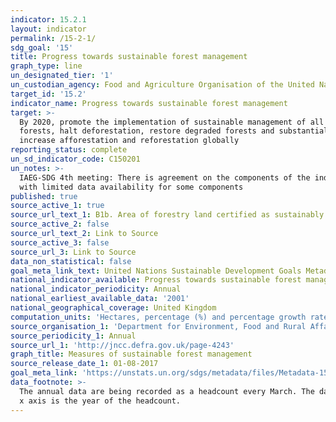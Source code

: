 ```yaml
---
indicator: 15.2.1
layout: indicator
permalink: /15-2-1/
sdg_goal: '15'
title: Progress towards sustainable forest management
graph_type: line
un_designated_tier: '1'
un_custodian_agency: Food and Agriculture Organisation of the United Nations (FAO)
target_id: '15.2'
indicator_name: Progress towards sustainable forest management
target: >-
  By 2020, promote the implementation of sustainable management of all types of
  forests, halt deforestation, restore degraded forests and substantially
  increase afforestation and reforestation globally
reporting_status: complete
un_sd_indicator_code: C150201
un_notes: >-
  IAEG-SDG 4th meeting: There is agreement on the components of the indicator,
  with limited data availability for some components
published: true
source_active_1: true
source_url_text_1: B1b. Area of forestry land certified as sustainably managed
source_active_2: false
source_url_text_2: Link to Source
source_active_3: false
source_url_3: Link to Source
data_non_statistical: false
goal_meta_link_text: United Nations Sustainable Development Goals Metadata (PDF 756 KB)
national_indicator_available: Progress towards sustainable forest management
national_indicator_periodicity: Annual
national_earliest_available_data: '2001'
national_geographical_coverage: United Kingdom
computation_units: 'Hectares, percentage (%) and percentage growth rate (%)'
source_organisation_1: 'Department for Environment, Food and Rural Affairs (DEFRA)'
source_periodicity_1: Annual
source_url_1: 'http://jncc.defra.gov.uk/page-4243'
graph_title: Measures of sustainable forest management
source_release_date_1: 01-08-2017
goal_meta_link: 'https://unstats.un.org/sdgs/metadata/files/Metadata-15-02-01.pdf'
data_footnote: >-
  The annual data are being recorded as a headcount every March. The date on the
  x axis is the year of the headcount.
---
```

